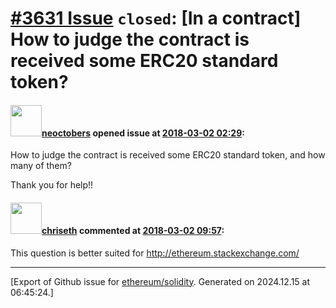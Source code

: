 # [\#3631 Issue](https://github.com/ethereum/solidity/issues/3631) `closed`: [In a contract] How to judge the contract is received some ERC20 standard token?

#### <img src="https://avatars.githubusercontent.com/u/6206827?u=31ce041c79de5f4cb29dfbe6515b4ce4435e5a04&v=4" width="50">[neoctobers](https://github.com/neoctobers) opened issue at [2018-03-02 02:29](https://github.com/ethereum/solidity/issues/3631):

How to judge the contract is received some ERC20 standard token, and how many of them?

Thank you for help!!

#### <img src="https://avatars.githubusercontent.com/u/9073706?v=4" width="50">[chriseth](https://github.com/chriseth) commented at [2018-03-02 09:57](https://github.com/ethereum/solidity/issues/3631#issuecomment-369877006):

This question is better suited for http://ethereum.stackexchange.com/


-------------------------------------------------------------------------------



[Export of Github issue for [ethereum/solidity](https://github.com/ethereum/solidity). Generated on 2024.12.15 at 06:45:24.]
